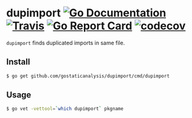 # dupimport [![Go Documentation](http://img.shields.io/badge/go-documentation-blue.svg?style=flat-square)][godoc] [![Travis](https://img.shields.io/travis/gostaticanalysis/dupimport.svg?style=flat-square)][travis] [![Go Report Card](https://goreportcard.com/badge/github.com/gostaticanalysis/dupimport)](https://goreportcard.com/report/github.com/gostaticanalysis/dupimport) [![codecov](https://codecov.io/gh/gostaticanalysis/dupimport/branch/master/graph/badge.svg)](https://codecov.io/gh/gostaticanalysis/dupimport)

`dupimport` finds duplicated imports in same file.

## Install

```sh
$ go get github.com/gostaticanalysis/dupimport/cmd/dupimport
```

## Usage

```sh
$ go vet -vettool=`which dupimport` pkgname
```

<!-- links -->
[godoc]: http://godoc.org/github.com/gostaticanalysis/dupimport
[travis]: https://travis-ci.org/gostaticanalysis/dupimport
